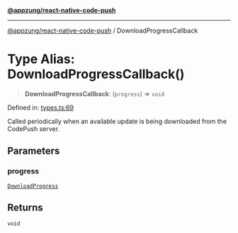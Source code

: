 [**@appzung/react-native-code-push**](../README.md)

---

[@appzung/react-native-code-push](../README.md) / DownloadProgressCallback

# Type Alias: DownloadProgressCallback()

> **DownloadProgressCallback**: (`progress`) => `void`

Defined in: [types.ts:69](https://github.com/AppZung/react-native-code-push/blob/5f900017beec34f1e037ac881585c7f5fb00d5dd/src/types.ts#L69)

Called periodically when an available update is being downloaded from the CodePush server.

## Parameters

### progress

[`DownloadProgress`](../interfaces/DownloadProgress.md)

## Returns

`void`
